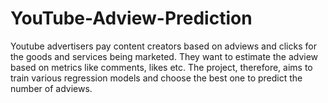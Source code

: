 # YouTube-Adview-Prediction
Youtube advertisers pay content creators based on adviews and clicks for the goods and services being marketed. They want to estimate the adview based on metrics like comments, likes etc. The project, therefore, aims to train various regression models and choose the best one to predict the number of adviews.
